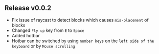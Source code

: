 ## Release v0.0.2
* Fix issue of raycast to detect blocks which causes `mis-placement` of blocks
* Changed `Fly up` key from `E` to `Space`
* Added hotbar
* Hotbar can be switched by using `number keys` on the `left side of the keyboard` or by `Mouse scrolling`
